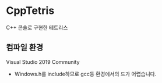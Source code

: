 # CppTetris
C++ 콘솔로 구현한 테트리스
## 컴파일 환경
Visual Studio 2019 Community
* Windows.h를 include하므로 gcc등  환경에서의 드가 어렵습니다.
